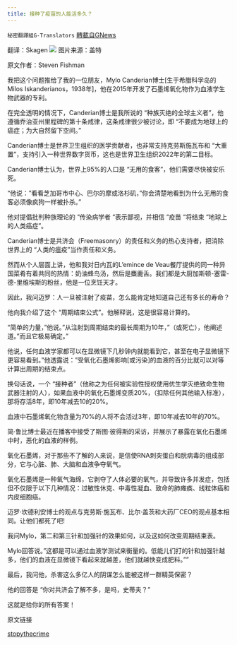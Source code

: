 ```yaml
---
title: 接种了疫苗的人能活多久？
---
```

`秘密翻譯組G-Translators` [轉載自GNews](https://gnews.org/zh-hans/1569588/)

翻译：Skagen
![](https://assets.gnews.org/wp-content/uploads/2021/10/G102.jpg)
图片来源：盖特

原文作者：Steven Fishman

我把这个问题推给了我的一位朋友，Mylo Canderian博士[生于希腊科孚岛的Milos Iskanderianos，1938年]，他在2015年开发了石墨烯氧化物作为血液学生物武器的专利。

在完全透明的情况下，Canderian博士是我所说的 “种族灭绝的全球主义者”，他遵循乔治亚州里程碑的第十条戒律，这条戒律很少被讨论，即 “不要成为地球上的癌症；为大自然留下空间。”

Canderian博士是世界卫生组织的医学贡献者，也非常支持克劳斯施瓦布和 “大重置”，支持引入一种世界数字货币，这也是世界卫生组织2022年的第二目标。

Canderian博士认为，世界上95%的人口是 “无用的食客”，他们需要尽快被安乐死。

“他说：”看看芝加哥市中心、巴尔的摩或洛杉矶，”你会清楚地看到为什么无用的食客必须像疯狗一样被扑杀。”

他对提倡批判种族理论的 “传染病学者 “表示鄙视，并相信 “疫苗 “将结束 “地球上的人类癌症”。

Canderian博士是共济会（Freemasonry）的责任和义务的热心支持者，把消除世界上的 “人类的瘟疫”当作责任和义务。

然而从个人层面上讲，他和我对日内瓦的L’emince de Veau餐厅提供的同一种异国菜肴有着共同的热情：奶油蜂鸟汤，然后是麋鹿舌。我们都是大厨加斯顿-塞雷-德-里维埃斯的粉丝，他是一位烹饪天才。

因此，我问迈罗：人一旦被注射了疫苗，怎么能肯定地知道自己还有多长的寿命？

他向我介绍了这个 “周期结束公式”。他解释说，这是很容易计算的。

“简单的力量，”他说。”从注射到周期结束的最长周期为10年，”（或死亡），他阐述道。”而且它极易确定。”

他说，任何血液学家都可以在显微镜下几秒钟内就能看到它，甚至在电子显微镜下更容易看到。”他透露说：”受氧化石墨烯影响[或污染]的血液的百分比就可以对等计算出周期的结束点。

换句话说，一个 “接种者”（他称之为任何被实验性授权使用优生学灭绝致命生物武器注射的人），如果血液中的氧化石墨烯变质20%，（扣除任何其他输入标准），那将存活8年，即10年减去10的20%。

血液中石墨烯氧化物含量为70%的人将不会活过3年，即10年减去10年的70%。

简·鲁比博士最近在播客中接受了斯图·彼得斯的采访，并展示了暴露在氧化石墨烯中时，恶化的血液的样例。

氧化石墨烯，对于那些不了解的人来说，是信使RNA刺突蛋白和朊病毒的组成部分，它与心脏、肺、大脑和血液争夺氧气。

氧化石墨烯是一种氧气海绵，它剥夺了人体必要的氧气，并导致许多并发症，包括但不仅限于以下几种情况：过敏性休克、中毒性凝血、致命的肺瘫痪、线粒体癌和内皮细胞癌。

迈罗·坎德利安博士的观点与克劳斯·施瓦布、比尔·盖茨和大药厂CEO的观点基本相同。让他们都死了吧!

我问Mylo，第二和第三针和加强针的效果如何，以及这如何改变周期结束表。

Mylo回答说。”这都是可以通过血液学测试来衡量的。低能儿们打的针和加强针越多，他们的血液在显微镜下看起来就越差，他们就越快变成肥料。””

最后，我问他，杀害这么多亿人的阴谋怎么能被这样一群精英保密？

他的回答是 “你对共济会了解不多，是吗，史蒂夫？”

这就是给你的所有答案！



原文链接

[stopythecrime](http://stopthecrime.net/wp/2021/08/08/long-do-the-vaccinated-have-to-live/)
